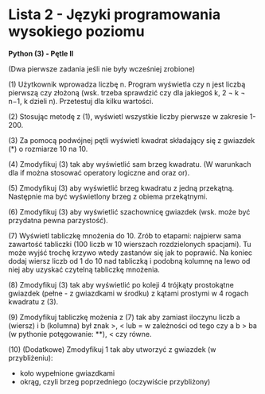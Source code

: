 # Lista 2 - Języki programowania wysokiego poziomu

**Python (3) - Pętle II**

(Dwa pierwsze zadania jeśli nie były wcześniej zrobione)

(1) Użytkownik wprowadza liczbę n. Program wyświetla czy n jest liczbą
pierwszą czy złożoną (wsk. trzeba sprawdzić czy dla jakiegoś k, 2 ¬ k ¬ n−1,
k dzieli n). Przetestuj dla kilku wartości.

(2) Stosując metodę z (1), wyświetl wszystkie liczby pierwsze w zakresie
1-200.

(3) Za pomocą podwójnej pętli wyświetl kwadrat składający się z gwiazdek (*) o rozmiarze 10 na 10.

(4) Zmodyfikuj (3) tak aby wyświetlić sam brzeg kwadratu. (W warunkach
dla if można stosować operatory logiczne and oraz or).

(5) Zmodyfikuj (3) aby wyświetlić brzeg kwadratu z jedną przekątną. Następnie ma być wyświetlony brzeg z obiema przekątnymi.

(6) Zmodyfikuj (3) aby wyświetlić szachownicę gwiazdek (wsk. może być
przydatna pewna parzystość).

(7) Wyświetl tabliczkę mnożenia do 10. Zrób to etapami: najpierw sama
zawartość tabliczki (100 liczb w 10 wierszach rozdzielonych spacjami). Tu
może wyjść trochę krzywo wtedy zastanów się jak to poprawić. Na koniec
dodaj wiersz liczb od 1 do 10 nad tabliczką i podobną kolumnę na lewo od
niej aby uzyskać czytelną tabliczkę mnożenia.

(8) Zmodyfikuj (3) tak aby wyświetlić po koleji 4 trójkąty prostokątne gwiazdek (pełne - z gwiazdkami w środku) z kątami prostymi w 4 rogach kwadratu
z (3).

(9) Zmodyfikuj tabliczkę możenia z (7) tak aby zamiast iloczynu liczb a
(wiersz) i b (kolumna) był znak >, < lub = w zależności od tego czy a
b > ba
(w pythonie potęgowanie: **), < czy równe.

(10) (Dodatkowe) Zmodyfikuj 1 tak aby utworzyć z gwiazdek (w przybliżeniu):
- koło wypełnione gwiazdkami
- okrąg, czyli brzeg poprzedniego (oczywiście przybliżony)
